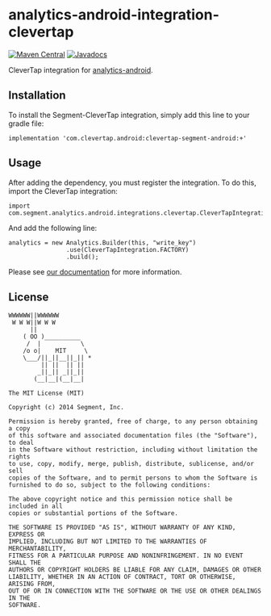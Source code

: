 analytics-android-integration-clevertap
======================================

[![Maven Central](https://maven-badges.herokuapp.com/maven-central/com.clevertap.android/clevertap-segment-android/badge.svg)](https://maven-badges.herokuapp.com/maven-central/com.clevertap.android/clevertap-segment-android)
[![Javadocs](http://javadoc-badge.appspot.com/com.clevertap.android/clevertap-segment-android.svg?label=javadoc)](http://javadoc-badge.appspot.com/com.clevertap.android/clevertap-segment-android)

CleverTap integration for [analytics-android](https://github.com/segmentio/analytics-android).

## Installation

To install the Segment-CleverTap integration, simply add this line to your gradle file:

```
implementation 'com.clevertap.android:clevertap-segment-android:+'

```

## Usage

After adding the dependency, you must register the integration.  To do this, import the CleverTap integration:


```
import com.segment.analytics.android.integrations.clevertap.CleverTapIntegration;

```

And add the following line:

```
analytics = new Analytics.Builder(this, "write_key")
                .use(CleverTapIntegration.FACTORY)
                .build();
```

Please see [our documentation](https://segment.com/docs/integrations/clevertap/) for more information.


## License

```
WWWWWW||WWWWWW
 W W W||W W W
      ||
    ( OO )__________
     /  |           \
    /o o|    MIT     \
    \___/||_||__||_|| *
         || ||  || ||
        _||_|| _||_||
       (__|__|(__|__|

The MIT License (MIT)

Copyright (c) 2014 Segment, Inc.

Permission is hereby granted, free of charge, to any person obtaining a copy
of this software and associated documentation files (the "Software"), to deal
in the Software without restriction, including without limitation the rights
to use, copy, modify, merge, publish, distribute, sublicense, and/or sell
copies of the Software, and to permit persons to whom the Software is
furnished to do so, subject to the following conditions:

The above copyright notice and this permission notice shall be included in all
copies or substantial portions of the Software.

THE SOFTWARE IS PROVIDED "AS IS", WITHOUT WARRANTY OF ANY KIND, EXPRESS OR
IMPLIED, INCLUDING BUT NOT LIMITED TO THE WARRANTIES OF MERCHANTABILITY,
FITNESS FOR A PARTICULAR PURPOSE AND NONINFRINGEMENT. IN NO EVENT SHALL THE
AUTHORS OR COPYRIGHT HOLDERS BE LIABLE FOR ANY CLAIM, DAMAGES OR OTHER
LIABILITY, WHETHER IN AN ACTION OF CONTRACT, TORT OR OTHERWISE, ARISING FROM,
OUT OF OR IN CONNECTION WITH THE SOFTWARE OR THE USE OR OTHER DEALINGS IN THE
SOFTWARE.
```
